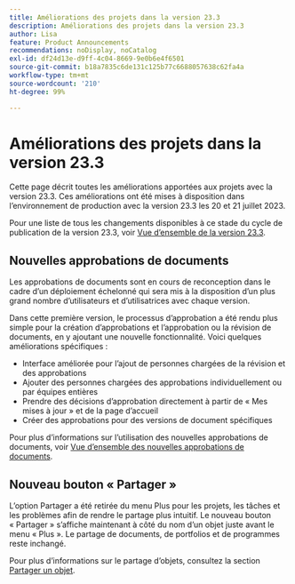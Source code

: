 ```yaml
---
title: Améliorations des projets dans la version 23.3
description: Améliorations des projets dans la version 23.3
author: Lisa
feature: Product Announcements
recommendations: noDisplay, noCatalog
exl-id: df24d13e-d9ff-4c04-8669-9e0b6e4f6501
source-git-commit: b18a7835c6de131c125b77c6688057638c62fa4a
workflow-type: tm+mt
source-wordcount: '210'
ht-degree: 99%

---
```


# Améliorations des projets dans la version 23.3

Cette page décrit toutes les améliorations apportées aux projets avec la version 23.3. Ces améliorations ont été mises à disposition dans l’environnement de production avec la version 23.3 les 20 et 21 juillet 2023.

Pour une liste de tous les changements disponibles à ce stade du cycle de publication de la version 23.3, voir [Vue d’ensemble de la version 23.3](/help/quicksilver/product-announcements/product-releases/23.3-release-activity/23-3-release-overview.md).

## Nouvelles approbations de documents

Les approbations de documents sont en cours de reconception dans le cadre d’un déploiement échelonné qui sera mis à la disposition d’un plus grand nombre d’utilisateurs et d’utilisatrices avec chaque version.

Dans cette première version, le processus d’approbation a été rendu plus simple pour la création d’approbations et l’approbation ou la révision de documents, en y ajoutant une nouvelle fonctionnalité. Voici quelques améliorations spécifiques :

* Interface améliorée pour l’ajout de personnes chargées de la révision et des approbations
* Ajouter des personnes chargées des approbations individuellement ou par équipes entières
* Prendre des décisions d’approbation directement à partir de « Mes mises à jour » et de la page d’accueil
* Créer des approbations pour des versions de document spécifiques

Pour plus d’informations sur l’utilisation des nouvelles approbations de documents, voir [Vue d’ensemble des nouvelles approbations de documents](https://experienceleague.adobe.com/fr/docs/workfront/using/review-and-approve-work/document-reviews-and-approvals/document-approvals-overview).

## Nouveau bouton « Partager »

L’option Partager a été retirée du menu Plus pour les projets, les tâches et les problèmes afin de rendre le partage plus intuitif. Le nouveau bouton « Partager » s’affiche maintenant à côté du nom d’un objet juste avant le menu « Plus ». Le partage de documents, de portfolios et de programmes reste inchangé.

Pour plus d’informations sur le partage d’objets, consultez la section [Partager un objet](https://experienceleague.adobe.com/fr/docs/workfront/using/basics/grant-request-object-permissions/share-an-object).
